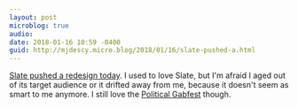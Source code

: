 ```yaml
---
layout: post
microblog: true
audio: 
date: 2018-01-16 10:59 -0400
guid: http://mjdescy.micro.blog/2018/01/16/slate-pushed-a.html
---
```

[Slate pushed a redesign today](https://slate.com/briefing/2018/01/why-we-redesigned-slate.html). I used to love Slate, but I'm afraid I aged out of its target audience or it drifted away from me, because it doesn't seem as smart to me anymore. I still love the [Political Gabfest](http://www.slate.com/articles/podcasts/gabfest.html) though.
